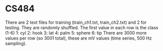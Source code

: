 # CS484

There are 2 text files for training (train_ch1.txt, train_ch2.txt) and 2 for testing. 
They are randomly shuffled. The first value in each row is the class (1-6)
1: cyl
2: hook
3: lat
4: palm
5: sphere
6: tip
There are 3000 more values per row (so 3001 total), these are mV values (time series, 500 Hz sampling).
